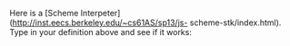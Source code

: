 Here is a [Scheme Interpeter](http://inst.eecs.berkeley.edu/~cs61AS/sp13/js-
scheme-stk/index.html). Type in your definition above and see if it works:


